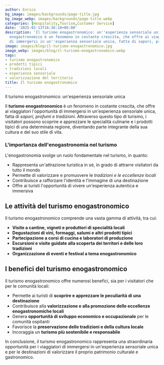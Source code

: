 ```yaml
---
author: Enrico
bg_image: images/backgrounds/page-title.jpg
bg_image_webp: images/backgrounds/page-title.webp
categories: [Hospitality,Tourism,Customer Service]
date: '2025-02-13T16:36:10+06:00'
description: 'Il turismo enogastronomico: un''esperienza sensoriale unica Il turismo
  enogastronomico è un fenomeno in costante crescita, che offre ai viaggiatori l''opportunità
  di immergersi in un''esperienza sensoriale unica, fatta di sapori, profumi...'
image: images/blog/il-turismo-enogastronomico.jpg
image_webp: images/blog/il-turismo-enogastronomico.webp
tags:
- turismo enogastronomico
- prodotti tipici
- tradizioni locali
- esperienza sensoriale
- valorizzazione del territorio
title: Il turismo enogastronomico
---
```


Il turismo enogastronomico: un'esperienza sensoriale unica

Il **turismo enogastronomico** è un fenomeno in costante crescita, che offre ai viaggiatori l'opportunità di immergersi in un'esperienza sensoriale unica, fatta di *sapori, profumi e tradizioni*. Attraverso questo tipo di turismo, i visitatori possono scoprire e apprezzare le specialità culinarie e i prodotti tipici di una determinata regione, diventando parte integrante della sua cultura e del suo stile di vita.

### L'importanza dell'enogastronomia nel turismo

L'enogastronomia svolge un ruolo fondamentale nel turismo, in quanto:

- Rappresenta un'attrazione turistica in sé, in grado di attrarre visitatori da tutto il mondo
- Permette di valorizzare e promuovere le *tradizioni e le eccellenze locali*
- Contribuisce a rafforzare l'identità e l'immagine di una destinazione
- Offre ai turisti l'opportunità di vivere un'esperienza autentica e immersiva

## Le attività del turismo enogastronomico


Il turismo enogastronomico comprende una vasta gamma di attività, tra cui:

- **Visite a cantine, vigneti e produttori di specialità locali**
- **Degustazioni di vini, formaggi, salumi e altri prodotti tipici**
- **Partecipazione a corsi di cucina e laboratori di produzione**
- **Escursioni e visite guidate alla scoperta dei territori e delle loro tradizioni**
- **Organizzazione di eventi e festival a tema enogastronomico**

## I benefici del turismo enogastronomico


Il turismo enogastronomico offre numerosi benefici, sia per i visitatori che per le comunità locali:

- Permette ai turisti di **scoprire e apprezzare le peculiarità di una destinazione**
- Contribuisce alla **valorizzazione e alla promozione delle eccellenze enogastronomiche locali**
- Genera **opportunità di sviluppo economico e occupazionale** per le comunità ospitanti
- Favorisce la **preservazione delle tradizioni e della cultura locale**
- Incoraggia un **turismo più sostenibile e responsabile**

In conclusione, il turismo enogastronomico rappresenta una straordinaria opportunità per i viaggiatori di immergersi in un'esperienza sensoriale unica e per le destinazioni di valorizzare il proprio patrimonio culturale e gastronomico.
